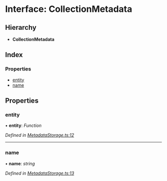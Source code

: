 
# Interface: CollectionMetadata

## Hierarchy

* **CollectionMetadata**

## Index

### Properties

* [entity](collectionmetadata.md#entity)
* [name](collectionmetadata.md#name)

## Properties

###  entity

• **entity**: *Function*

*Defined in [MetadataStorage.ts:12](https://github.com/wovalle/fireorm/blob/da6b863/src/MetadataStorage.ts#L12)*

___

###  name

• **name**: *string*

*Defined in [MetadataStorage.ts:13](https://github.com/wovalle/fireorm/blob/da6b863/src/MetadataStorage.ts#L13)*
